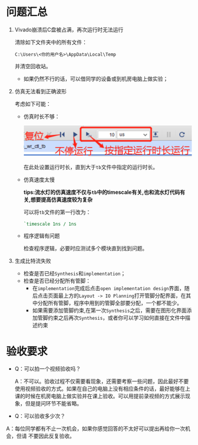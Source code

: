 # 问题汇总

1. Vivado崩溃后C盘被占满，再次运行时无法运行

    清除如下文件夹中的所有文件：

    ```
    C:\Users\<你的用户名>\AppData\Local\Temp
    ```

    并清空回收站。

    * 如果仍然不行的话，可以借同学的设备或到机房电脑上做实验；

2. 仿真无法看到正确波形

    考虑如下可能：

    * 仿真时长不够：

        ![image-20211112083644098](pics.asset/image-20211112083644098.png)

        在此处设置运行时长，直到大于`tb`文件中指定的运行时长。

    * 仿真速度太慢

        **tips:流水灯的仿真速度不仅与`tb`中的timescale有关,也和流水灯代码有关,想要提高仿真速度较为复杂**

        

        可以将`tb`文件的第一行改为：

        ```verilog
        `timescale 1ns / 1ns
        ```

    * 程序逻辑有问题

        检查程序逻辑，必要时应测试多个模块直到找到问题。

3. 生成比特流失败

    * 检查是否已经`Synthesis`和`implementation`；
    * 检查是否已经分配所有管脚：
        * 在`implementation`完成后点击`open implementation design`界面，随后点击页面最上方的`Layout -> IO Planning`打开管脚分配界面，在其中分配所有管脚，程序中用到的管脚全部要分配，一个都不能少。
        * 如果需要添加管脚约束,在第一次`Synthesis`之后，需要在图形化界面添加管脚约束之后再次`Synthesis`，或者你可以学习如何直接在文件中描述约束

# 验收要求

* Q：可以拍一个视频验收吗？

    A：不可以。验收过程不仅需要看现象，还需要考察一些问题，因此最好不要使用视频验收的方式。如果在自己的电脑上没有相应条件的话，最好能够在上课的时候在机房电脑上做实验并在课上验收。可以用提前录视频的方式展示现象，但是提问环节不能省略。
    
* Q：可以验收多少次？

​		A：每位同学都有不止一次机会，如果你感觉回答的不太好可以提出再给你一次机会，但请				不要因此反复验收。

